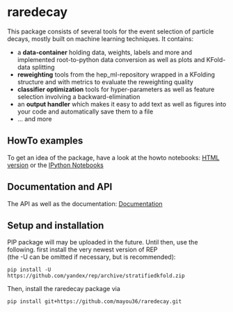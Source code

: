 # raredecay #

This package consists of several tools for the event selection of particle decays, mostly built on machine learning techniques.
It contains:

- a **data-container** holding data, weights, labels and more and implemented root-to-python data conversion as well as plots and KFold-data splitting
- **reweighting** tools from the hep_ml-repository wrapped in a KFolding structure and with metrics to evaluate the reweighting quality
- **classifier optimization** tools for hyper-parameters as well as feature selection involving a backward-elimination
- an **output handler** which makes it easy to add text as well as figures into your code and automatically save them to a file
- ... and more

## HowTo examples ##

To get an idea of the package, have a look at the howto notebooks:
[HTML version](http://mayou36.bitbucket.org/raredecay/howto/) or the 
[IPython Notebooks](https://github.com/mayou36/raredecay/tree/master/howto)

## Documentation and API ##

The API as well as the documentation:
[Documentation](http://mayou36.bitbucket.org/raredecay/docs/)

## Setup and installation ##

PIP package will may be uploaded in the future. Until then, use the following.
first install the very newest version of REP  
(the -U can be omitted if necessary, but is recommended):
```
pip install -U https://github.com/yandex/rep/archive/stratifiedkfold.zip
```
Then, install the raredecay package via
```
pip install git+https://github.com/mayou36/raredecay.git
```


[pandas.DataFrame]: http://pandas.pydata.org/pandas-docs/stable/generated/pandas.DataFrame.html
[LabeledDataStorage]: http://yandex.github.io/rep/data.html#module-rep.data.storage
[numpy.array]: http://docs.scipy.org/doc/numpy-1.10.1/user/basics.rec.html
[rootTree]: https://root.cern.ch/doc/v606/classTTree.html
